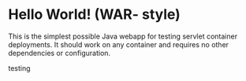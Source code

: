 Hello World! (WAR- style)
===============

This is the simplest possible Java webapp for testing servlet container deployments.  It should work on any container and requires no other dependencies or configuration.

testing
